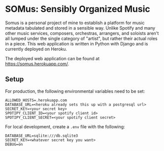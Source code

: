 # SOMus: Sensibly Organized Music

Somus is a personal project of mine to establish a platform for music metadata tabulated and stored in a sensible way. Unlike Spotify and many other music services, composers, orchestras, arrangers, and soloists aren't all lumped under the single category of "artist", but rather their actual roles in a piece. This web application is written in Python with Django and is currently deployed on Heroku.

The deployed web application can be found at https://somus.herokuapp.com/.

## Setup
For production, the following environmental variables need to be set:
```
ALLOWED_HOSTS=.herokuapp.com
DATABASE_URL=<heroku already sets this up with a postgresql url>
SECRET_KEY=<your secret key>
SPOTIPY_CLIENT_ID=<your spotify client id>
SPOTIPY_CLIENT_SECRET=<your spotify client secret>
```
For local development, create a `.env` file with the following:
```
DATABASE_URL=sqlite:///db.sqlite3
SECRET_KEY=<whatever secret key you want>
DEBUG=on
```
